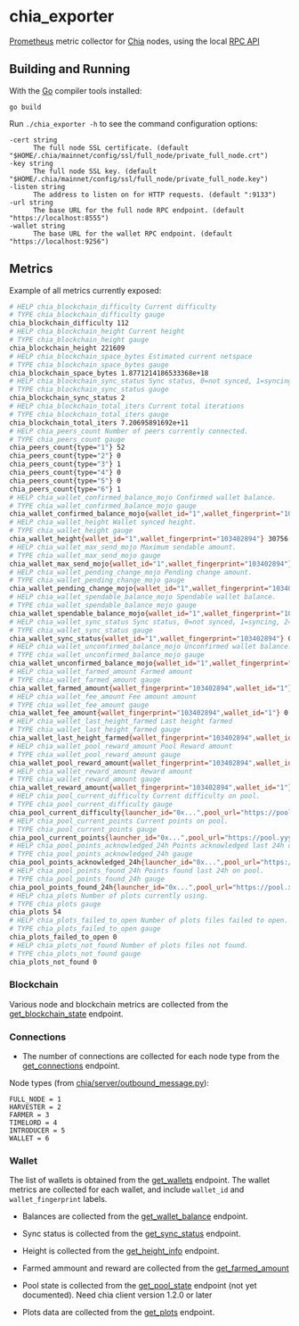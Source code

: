 # chia_exporter

[Prometheus](https://prometheus.io) metric collector for
[Chia](https://chia.net) nodes, using the local [RPC
API](https://github.com/Chia-Network/chia-blockchain/wiki/RPC-Interfaces)

## Building and Running

With the [Go](http://golang.org) compiler tools installed:

    go build

Run `./chia_exporter -h` to see the command configuration options:

    -cert string
          The full node SSL certificate. (default "$HOME/.chia/mainnet/config/ssl/full_node/private_full_node.crt")
    -key string
          The full node SSL key. (default "$HOME/.chia/mainnet/config/ssl/full_node/private_full_node.key")
    -listen string
          The address to listen on for HTTP requests. (default ":9133")
    -url string
          The base URL for the full node RPC endpoint. (default "https://localhost:8555")
    -wallet string
          The base URL for the wallet RPC endpoint. (default "https://localhost:9256")

## Metrics

Example of all metrics currently exposed:

``` sh
# HELP chia_blockchain_difficulty Current difficulty
# TYPE chia_blockchain_difficulty gauge
chia_blockchain_difficulty 112
# HELP chia_blockchain_height Current height
# TYPE chia_blockchain_height gauge
chia_blockchain_height 221609
# HELP chia_blockchain_space_bytes Estimated current netspace
# TYPE chia_blockchain_space_bytes gauge
chia_blockchain_space_bytes 1.8771214186533368e+18
# HELP chia_blockchain_sync_status Sync status, 0=not synced, 1=syncing, 2=synced
# TYPE chia_blockchain_sync_status gauge
chia_blockchain_sync_status 2
# HELP chia_blockchain_total_iters Current total iterations
# TYPE chia_blockchain_total_iters gauge
chia_blockchain_total_iters 7.20695891692e+11
# HELP chia_peers_count Number of peers currently connected.
# TYPE chia_peers_count gauge
chia_peers_count{type="1"} 52
chia_peers_count{type="2"} 0
chia_peers_count{type="3"} 1
chia_peers_count{type="4"} 0
chia_peers_count{type="5"} 0
chia_peers_count{type="6"} 1
# HELP chia_wallet_confirmed_balance_mojo Confirmed wallet balance.
# TYPE chia_wallet_confirmed_balance_mojo gauge
chia_wallet_confirmed_balance_mojo{wallet_id="1",wallet_fingerprint="103402894"} 100
# HELP chia_wallet_height Wallet synced height.
# TYPE chia_wallet_height gauge
chia_wallet_height{wallet_id="1",wallet_fingerprint="103402894"} 30756
# HELP chia_wallet_max_send_mojo Maximum sendable amount.
# TYPE chia_wallet_max_send_mojo gauge
chia_wallet_max_send_mojo{wallet_id="1",wallet_fingerprint="103402894"} 100
# HELP chia_wallet_pending_change_mojo Pending change amount.
# TYPE chia_wallet_pending_change_mojo gauge
chia_wallet_pending_change_mojo{wallet_id="1",wallet_fingerprint="103402894"} 0
# HELP chia_wallet_spendable_balance_mojo Spendable wallet balance.
# TYPE chia_wallet_spendable_balance_mojo gauge
chia_wallet_spendable_balance_mojo{wallet_id="1",wallet_fingerprint="103402894"} 100
# HELP chia_wallet_sync_status Sync status, 0=not synced, 1=syncing, 2=synced
# TYPE chia_wallet_sync_status gauge
chia_wallet_sync_status{wallet_id="1",wallet_fingerprint="103402894"} 0
# HELP chia_wallet_unconfirmed_balance_mojo Unconfirmed wallet balance.
# TYPE chia_wallet_unconfirmed_balance_mojo gauge
chia_wallet_unconfirmed_balance_mojo{wallet_id="1",wallet_fingerprint="103402894"} 100
# HELP chia_wallet_farmed_amount Farmed amount
# TYPE chia_wallet_farmed_amount gauge
chia_wallet_farmed_amount{wallet_fingerprint="103402894",wallet_id="1"} 0
# HELP chia_wallet_fee_amount Fee amount amount
# TYPE chia_wallet_fee_amount gauge
chia_wallet_fee_amount{wallet_fingerprint="103402894",wallet_id="1"} 0
# HELP chia_wallet_last_height_farmed Last height farmed
# TYPE chia_wallet_last_height_farmed gauge
chia_wallet_last_height_farmed{wallet_fingerprint="103402894",wallet_id="1"} 0
# HELP chia_wallet_pool_reward_amount Pool Reward amount
# TYPE chia_wallet_pool_reward_amount gauge
chia_wallet_pool_reward_amount{wallet_fingerprint="103402894",wallet_id="1"} 0
# HELP chia_wallet_reward_amount Reward amount
# TYPE chia_wallet_reward_amount gauge
chia_wallet_reward_amount{wallet_fingerprint="103402894",wallet_id="1"} 0
# HELP chia_pool_current_difficulty Current difficulty on pool.
# TYPE chia_pool_current_difficulty gauge
chia_pool_current_difficulty{launcher_id="0x...",pool_url="https://pool.yyy.y"} 1
# HELP chia_pool_current_points Current points on pool.
# TYPE chia_pool_current_points gauge
chia_pool_current_points{launcher_id="0x...",pool_url="https://pool.yyy.y"} 12
# HELP chia_pool_points_acknowledged_24h Points acknowledged last 24h on pool.
# TYPE chia_pool_points_acknowledged_24h gauge
chia_pool_points_acknowledged_24h{launcher_id="0x...",pool_url="https://pool.yyy.y"} 5
# HELP chia_pool_points_found_24h Points found last 24h on pool.
# TYPE chia_pool_points_found_24h gauge
chia_pool_points_found_24h{launcher_id="0x...",pool_url="https://pool.xchpool.org"} 5
# HELP chia_plots Number of plots currently using.
# TYPE chia_plots gauge
chia_plots 54
# HELP chia_plots_failed_to_open Number of plots files failed to open.
# TYPE chia_plots_failed_to_open gauge
chia_plots_failed_to_open 0
# HELP chia_plots_not_found Number of plots files not found.
# TYPE chia_plots_not_found gauge
chia_plots_not_found 0
```

### Blockchain

Various node and blockchain metrics are collected from the
[get_blockchain_state](https://github.com/Chia-Network/chia-blockchain/wiki/RPC-Interfaces#get_blockchain_state)
endpoint.

### Connections

* The number of connections are collected for each node type from the
  [get_connections](https://github.com/Chia-Network/chia-blockchain/wiki/RPC-Interfaces#get_connections)
  endpoint.

Node types (from
[chia/server/outbound_message.py](https://github.com/Chia-Network/chia-blockchain/blob/main/chia/server/outbound_message.py#L10)):

    FULL_NODE = 1
    HARVESTER = 2
    FARMER = 3
    TIMELORD = 4
    INTRODUCER = 5
    WALLET = 6

### Wallet

The list of wallets is obtained from the
[get_wallets](https://github.com/Chia-Network/chia-blockchain/wiki/RPC-Interfaces#get_wallets)
endpoint. The wallet metrics are collected for each wallet, and include
`wallet_id` and `wallet_fingerprint` labels.

* Balances are collected from the
  [get_wallet_balance](https://github.com/Chia-Network/chia-blockchain/wiki/RPC-Interfaces#get_wallet_balance)
  endpoint.

* Sync status is collected from the
  [get_sync_status](https://github.com/Chia-Network/chia-blockchain/wiki/RPC-Interfaces#get_sync_status)
  endpoint.

* Height is collected from the
  [get_height_info](https://github.com/Chia-Network/chia-blockchain/wiki/RPC-Interfaces#get_height_info)
  endpoint.

* Farmed ammount and reward are collected from the
  [get_farmed_amount](https://github.com/Chia-Network/chia-blockchain/wiki/RPC-Interfaces#get_farmed_amount)

* Pool state is collected from the
  [get_pool_state](https://github.com/Chia-Network/chia-blockchain/wiki/RPC-Interfaces#get_pool_state)
  endpoint (not yet documented). Need chia client version 1.2.0 or later

* Plots data are collected from the
  [get_plots](https://github.com/Chia-Network/chia-blockchain/wiki/RPC-Interfaces#get_plots)
  endpoint.

